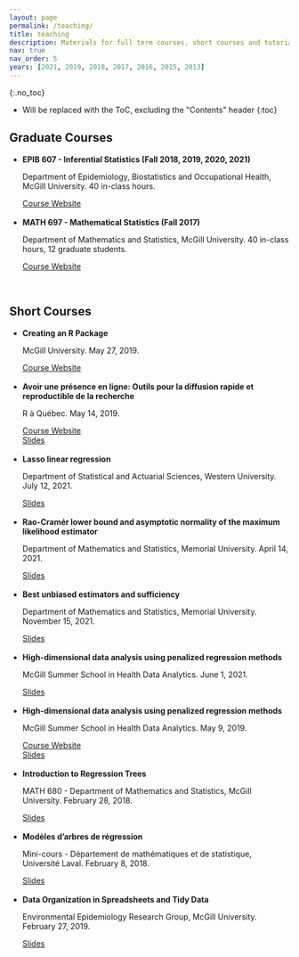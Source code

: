 ```yaml
---
layout: page
permalink: /teaching/
title: teaching
description: Materials for full term courses, short courses and tutorials that I've taught or created.
nav: true
nav_order: 5
years: [2021, 2019, 2018, 2017, 2016, 2015, 2013]
---
```



{:.no_toc}

* Will be replaced with the ToC, excluding the "Contents" header
{:toc}


<h2>Graduate Courses</h2>
<ul>
  <li>
    <strong>EPIB 607 - Inferential Statistics (Fall 2018, 2019, 2020, 2021)</strong>
    <p>Department of Epidemiology, Biostatistics and Occupational Health, McGill University. 40 in-class hours.</p>
    <a href="http://sahirbhatnagar.com/EPIB607" target="_blank">Course Website</a>
  </li>
  <br>
  <li>
    <strong>MATH 697 - Mathematical Statistics (Fall 2017)</strong>
    <p>Department of Mathematics and Statistics, McGill University. 40 in-class hours, 12 graduate students.</p>
    <a href="http://sahirbhatnagar.com/MATH697" target="_blank">Course Website</a>
  </li>
</ul>

<br>


<h2>Short Courses</h2>
<ul>
  <li>
    <strong>Creating an R Package</strong>
    <p>McGill University. May 27, 2019.</p>
    <a href="https://sahirbhatnagar.com/rpkg" target="_blank">Course Website</a>
  </li>
  <br>
  <li>
    <strong>Avoir une présence en ligne: Outils pour la diffusion rapide et reproductible de la recherche</strong>
    <p>R à Québec. May 14, 2019.</p>
    <a href="https://github.com/sahirbhatnagar/raqc" target="_blank">Course Website</a><br>
    <a href="/assets/pdf/raqc-slides.pdf" target="_blank">Slides</a>
  </li>
  <br>
  <li>
    <strong>Lasso linear regression</strong>
    <p>Department of Statistical and Actuarial Sciences, Western University. July 12, 2021.</p>
    <a href="/assets/pdf/western_teaching_lasso.pdf" target="_blank">Slides</a>
  </li>
    <br>
  <li>
    <strong>Rao-Cramér lower bound and asymptotic normality of the maximum likelihood estimator</strong>
    <p>Department of Mathematics and Statistics, Memorial University. April 14, 2021.</p>
    <a href="/assets/pdf/mle_cr_bound.pdf" target="_blank">Slides</a>
  </li>
    <br>
  <li>
    <strong>Best unbiased estimators and sufficiency</strong>
    <p>Department of Mathematics and Statistics, Memorial University. November 15, 2021.</p>
    <a href="/assets/pdf/cr_bound_RB.pdf" target="_blank">Slides</a>
  </li>
    <br>
  <li>
    <strong>High-dimensional data analysis using penalized regression methods</strong>
    <p>McGill Summer School in Health Data Analytics. June 1, 2021.</p>
    <a href="/assets/pdf/mcgillHDA_2021.pdf" target="_blank">Slides</a>
  </li>
    <br>
  <li>
    <strong>High-dimensional data analysis using penalized regression methods</strong>
    <p>McGill Summer School in Health Data Analytics. May 9, 2019.</p>
    <a href="https://github.com/sahirbhatnagar/mcgillHDA" target="_blank">Course Website</a><br>
    <a href="/assets/pdf/Bhatnagar_penalized_regression_McGill_Health_data_analytics_2019_repaired.pdf" target="_blank">Slides</a>
  </li>
    <br>
  <li>
    <strong>Introduction to Regression Trees</strong>
    <p>MATH 680 - Department of Mathematics and Statistics, McGill University. February 28, 2018.</p>
    <a href="/assets/pdf/cart_animation_EN_Feb19_Final.pdf" target="_blank">Slides</a>
  </li>
    <br>
  <li>
    <strong>Modèles d’arbres de régression</strong>
    <p>Mini-cours - Département de mathématiques et de statistique, Université Laval. February 8, 2018.</p>
    <a href="/assets/pdf/cart_animation.pdf" target="_blank">Slides</a>
  </li>
    <br>
  <li>
    <strong>Data Organization in Spreadsheets and Tidy Data</strong>
    <p>Environmental Epidemiology Research Group, McGill University. February 27, 2019.</p>
    <a href="/assets/pdf/cart_animation.pdf" target="_blank">Slides</a>
  </li>
</ul>




